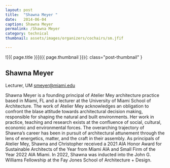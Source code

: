 ```yaml
---
layout: post
title:  "Shawna Meyer "
date:   2014-06-04
caption: Shawna Meyer
permalink: /Shawna Meyer 
category: technical
thumbnail: assets/images/organizers/cochairs/sm.jfif

---
```

![{{ page.title }}]({{ page.thumbnail }}){: class="post-thumbnail" }

## Shawna Meyer 
Lecturer, UM
smeyer@miami.edu

Shawna Meyer is a founding principal of Atelier Mey architecture practice based in Miami, FL and a lecturer at the University of Miami School of Architecture. The work of Atelier Mey acknowledges an obligation to confront the blase attitude towards architectural decision making, responsible for shaping the natural and built environments. Her work in practice, teaching and research exists at the confluence of social, cultural, economic and environmental forces. The overarching trajectory of Shawna’s career has been in pursuit of architectural attunement through the lens of energetics, matter, and the craft in their assembly. As principals of Atelier Mey, Shawna and Christopher received a 2021 AIA Honor Award for Sustainable Architects of the Year from Miami AIA and Small Firm of the Year 2022 AIA Miami. In 2022, Shawna was inducted into the John G. Williams Fellowship at the Fay Jones School of Architecture + Design.
